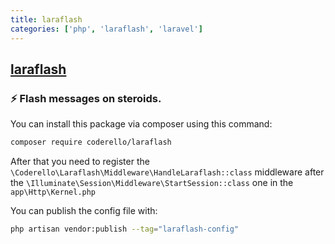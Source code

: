 ```yaml
---
title: laraflash
categories: ['php', 'laraflash', 'laravel']
---
```

## [laraflash](https://github.com/coderello/laraflash)

### ⚡ Flash messages on steroids.


You can install this package via composer using this command:

```bash
composer require coderello/laraflash 
```

After that you need to register the `\Coderello\Laraflash\Middleware\HandleLaraflash::class` middleware after the `\Illuminate\Session\Middleware\StartSession::class` one in the `app\Http\Kernel.php`

You can publish the config file with:

```bash
php artisan vendor:publish --tag="laraflash-config"
```
